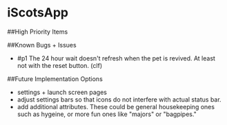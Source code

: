 # iScotsApp

##High Priority Items

##Known Bugs + Issues
* #p1 The 24 hour wait doesn't refresh when the pet is revived.  At least not with the reset button. (clf)

##Future Implementation Options
* settings + launch screen pages
* adjust settings bars so that icons do not interfere with actual status bar.
* add additional attributes. These could be general housekeeping ones such as hygeine, or more fun ones like "majors" or "bagpipes."
